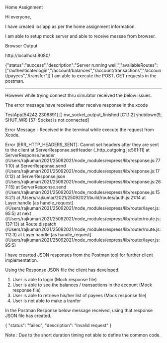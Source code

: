 Home Assignment 

Hi everyone,

I have created ios app as per the home assignment information.


I am able to setup mock server and able to receive messae from browser.


Browser Output

http://localhost:8080/

{"status":"success","description":"Server running well!","availableRoutes":["/authenticate/login","/account/balances","/account/transactions","/account/payees","/transfer"]}
I am able to execute the  POST, GET requests in the postman.

------------------------------------------------------------------------------------------------------------------------------------------------------------------------

However while trying connect thru simulator received the below issues.

The error message have received after receive response in the xcode

TestApp[54242:2308891] [] nw_socket_output_finished [C1.1:2] shutdown(9, SHUT_WR) [57: Socket is not connected]


Error Message - Received in the terminal while execute the request from Xcode.


Error [ERR_HTTP_HEADERS_SENT]: Cannot set headers after they are sent to the client
    at ServerResponse.setHeader (_http_outgoing.js:561:11)
    at ServerResponse.header (/Users/rajkumar/2021/25092021/node_modules/express/lib/response.js:771:10)
    at ServerResponse.send (/Users/rajkumar/2021/25092021/node_modules/express/lib/response.js:170:12)
    at ServerResponse.json (/Users/rajkumar/2021/25092021/node_modules/express/lib/response.js:267:15)
    at ServerResponse.send (/Users/rajkumar/2021/25092021/node_modules/express/lib/response.js:158:21)
    at /Users/rajkumar/2021/25092021/build/routes/auth.js:21:14
    at Layer.handle [as handle_request] (/Users/rajkumar/2021/25092021/node_modules/express/lib/router/layer.js:95:5)
    at next (/Users/rajkumar/2021/25092021/node_modules/express/lib/router/route.js:137:13)
    at Route.dispatch (/Users/rajkumar/2021/25092021/node_modules/express/lib/router/route.js:112:3)
    at Layer.handle [as handle_request] (/Users/rajkumar/2021/25092021/node_modules/express/lib/router/layer.js:95:5)


I have crearted JSON responses from the Postman tool for further client implementation.

Using the Response JSON file the client has developed.


1) User is able to login (Mock response file)
2) User is able to see the balances / transactions in the account  (Mock response file)
3) User is able to retrieve his/her list of payees (Mock response file)
4) User is not able to make a tranfer

In the Postman Response below message received, using that response JSON file has created.

{
    "status": "failed",
    "description": "Invalid request"
}

Note : Due to the short duration timing not able to define the common code.
